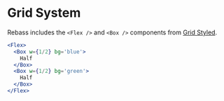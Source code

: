 
# Grid System

Rebass includes the `<Flex />` and `<Box />` components from
[Grid Styled](http://jxnblk.com/grid-styled).

```.jsx
<Flex>
  <Box w={1/2} bg='blue'>
    Half
  </Box>
  <Box w={1/2} bg='green'>
    Half
  </Box>
</Flex>
```
